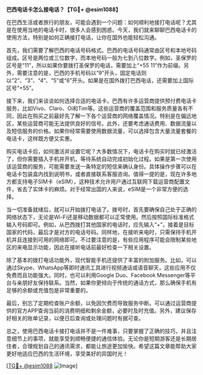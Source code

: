 **巴西电话卡怎么接电话？【TG💪+ @esim1088】**

在巴西生活或者旅行的朋友，可能会遇到一个问题：如何顺利地接打电话呢？尤其是在使用当地的电话卡时，很多人会感到困惑。今天，我们就来聊聊巴西电话卡的使用方法，特别是如何正确接打电话，让你在国外也能轻松沟通。

首先，我们需要了解巴西的电话号码格式。巴西的电话号码通常由区号和本地号码组成。区号是两位或三位数字，而本地号码一般为七到八位数字。例如，圣保罗的区号是“11”，所以如果你要拨打圣保罗的电话，需要加上“+55 11”作为前缀。另外，需要注意的是，巴西的手机号码以“9”开头，固定电话则以“2”、“3”、“4”、“5”或“6”开头。如果是在国外拨打巴西电话，还需要加上国际区号“+55”。

接下来，我们来谈谈如何选择合适的电话卡。巴西有许多运营商提供预付费电话卡服务，比如Vivo、Claro、Oi和Tim等。这些运营商的覆盖范围和服务质量各有不同，因此在购买之前最好先了解一下各个运营商的网络覆盖情况。特别是在偏远地区，某些运营商可能无法提供良好的信号。此外，还要考虑通话费用、数据流量以及短信服务的价格。如果你经常需要使用数据流量，可以选择包含大量流量套餐的电话卡，这样既方便又实惠。

购买电话卡后，如何激活并设置它呢？大多数情况下，电话卡在购买时就已经激活了，但你需要插入手机并开机，等待系统自动完成初始化过程。如果是第一次使用该运营商的服务，可能需要发送一条特定的短信来确认身份。具体操作步骤可以在电话卡包装盒内找到说明书，或者直接联系客服咨询。值得一提的是，现在许多地方都支持电子SIM卡（eSIM），这种技术允许用户通过互联网下载运营商配置文件，省去了实体卡的麻烦。对于经常出国的人来说，eSIM是一个非常方便的选择。

当一切准备就绪后，就可以开始拨打电话了。拨号时，首先要确保自己处于正确的网络状态下，无论是Wi-Fi还是移动数据都可以正常使用。然后按照国际标准格式输入号码即可。例如，从巴西拨打其他国家的电话时，应先输入“+”，接着是目标国家的代码，最后才是对方的电话号码。同样地，在接听来电时，只需保持手机开机并且连接到可用的网络即可。不过要注意的是，有些应用程序可能会限制某些地区的来电显示功能，因此在接听电话前最好检查一下相关设置。

除了基本的拨打电话功能外，现代智能手机还提供了丰富的附加服务。比如，可以通过Skype、WhatsApp等即时通讯工具进行视频通话或语音聊天，这些应用不仅免费而且功能强大。同时，也可以利用Google Duo、Facebook Messenger等平台与亲朋好友保持联系。当然，如果你更倾向于传统的通话方式，那么确保手机有足够的余额或充值包是非常重要的。

最后，别忘了定期检查账户余额，以免因欠费而导致服务中断。可以通过运营商提供的官方APP查询当前的消费明细和剩余金额，必要时及时充值。另外，建议保存好相关的账单记录，以便日后查询或处理问题时有据可查。

总之，使用巴西电话卡接打电话并不是一件难事，只要掌握了正确的技巧，并且注意细节上的事项，就能享受到顺畅便捷的通信体验。无论你是短期游客还是长期居住者，合理规划自己的通讯需求，都能让旅途更加愉快。希望这篇文章能帮助大家更好地适应巴西的生活环境，享受美好的异国时光！

[[TG💪+ @esim1088](https://t.me/s/esim1088) ![Image](https://i.postimg.cc/4NQfJmqS/Snipaste-2025-05-13-00-14-12.png)]